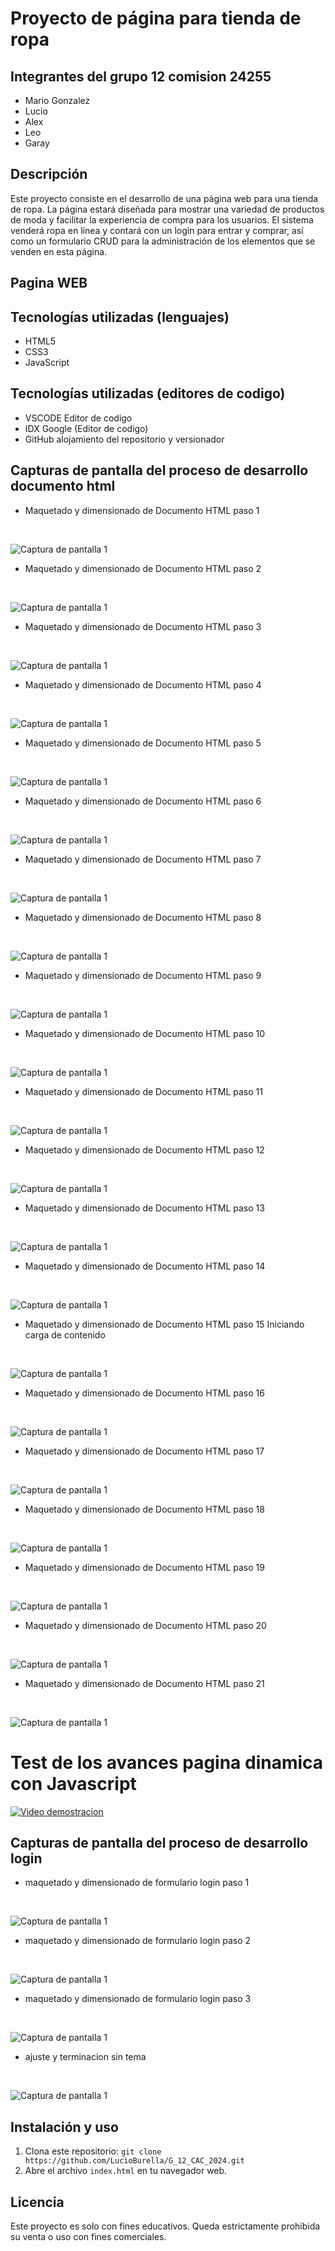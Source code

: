 # Proyecto de página para tienda de ropa


## Integrantes del grupo 12 comision 24255
- Mario Gonzalez
- Lucio
- Alex
- Leo
- Garay

## Descripción

Este proyecto consiste en el desarrollo de una página web para una tienda de ropa. La página estará diseñada para mostrar una variedad de productos de moda y facilitar la experiencia de compra para los usuarios. El sistema venderá ropa en línea y contará con un login para entrar y comprar, así como un formulario CRUD para la administración de los elementos que se venden en esta página.

## Pagina WEB




## Tecnologías utilizadas (lenguajes)

- HTML5
- CSS3
- JavaScript

## Tecnologías utilizadas (editores de codigo)

- VSCODE Editor de codigo
- IDX Google (Editor de codigo)
- GitHub alojamiento del repositorio y versionador

## Capturas de pantalla del proceso de desarrollo documento html

- Maquetado y dimensionado de Documento HTML paso 1 
<br>

![Captura de pantalla 1](https://github.com/LucioBurella/G_12_CAC_2024/blob/master/img/maquetado/Maqueta%2001.png)
<br>

- Maquetado y dimensionado de Documento HTML paso 2 
<br>

![Captura de pantalla 1](./img/Maquetado/Maqueta%2002.png)
<br>

- Maquetado y dimensionado de Documento HTML paso 3 
<br>

![Captura de pantalla 1](./img/Maquetado/Maqueta%2003.png)
<br>

- Maquetado y dimensionado de Documento HTML paso 4 
<br>

![Captura de pantalla 1](./img/Maquetado/Maqueta%2004.png)
<br>

- Maquetado y dimensionado de Documento HTML paso 5 
<br>

![Captura de pantalla 1](./img/Maquetado/Maqueta%2005.png)
<br>

- Maquetado y dimensionado de Documento HTML paso 6
<br>

![Captura de pantalla 1](./img/Maquetado/Maqueta%2006.png)
<br>

- Maquetado y dimensionado de Documento HTML paso 7
<br>

![Captura de pantalla 1](./img/Maquetado/Maqueta%2007.png)
<br>

- Maquetado y dimensionado de Documento HTML paso 8
<br>

![Captura de pantalla 1](./img/Maquetado/Maqueta%2008.png)
<br>

- Maquetado y dimensionado de Documento HTML paso 9
<br>

![Captura de pantalla 1](./img/Maquetado/Maqueta%2009.png)
<br>

- Maquetado y dimensionado de Documento HTML paso 10
<br>

![Captura de pantalla 1](./img/Maquetado/Maqueta%2010.png)
<br>

- Maquetado y dimensionado de Documento HTML paso 11
<br>

![Captura de pantalla 1](./img/Maquetado/Maqueta%2011.png)
<br>

- Maquetado y dimensionado de Documento HTML paso 12
<br>

![Captura de pantalla 1](./img/Maquetado/Maqueta%2012.png)
<br>

- Maquetado y dimensionado de Documento HTML paso 13
<br>

![Captura de pantalla 1](./img/Maquetado/Maqueta%2013.png)
<br>

- Maquetado y dimensionado de Documento HTML paso 14
<br>

![Captura de pantalla 1](./img/Maquetado/Maqueta%2014.png)
<br>

- Maquetado y dimensionado de Documento HTML paso 15 Iniciando carga de contenido
<br>

![Captura de pantalla 1](./img/Maquetado/Maqueta%2015.png)
<br>

- Maquetado y dimensionado de Documento HTML paso 16 
<br>

![Captura de pantalla 1](./img/Maquetado/Maqueta%2016.png)
<br>

- Maquetado y dimensionado de Documento HTML paso 17 
<br>

![Captura de pantalla 1](./img/Maquetado/Maqueta%2017.png)
<br>

- Maquetado y dimensionado de Documento HTML paso 18
<br>

![Captura de pantalla 1](./img/Maquetado/Maqueta%2018.png)
<br>

- Maquetado y dimensionado de Documento HTML paso 19
<br>

![Captura de pantalla 1](./img/Maquetado/Maqueta%2019.png)
<br>

- Maquetado y dimensionado de Documento HTML paso 20
<br>

![Captura de pantalla 1](./img/Maquetado/Maqueta%2020.png)
<br>

- Maquetado y dimensionado de Documento HTML paso 21
<br>

![Captura de pantalla 1](./img/Maquetado/Maqueta%2021.png)
<br>

# Test de los avances pagina dinamica con Javascript 

[![Video demostracion](https://img.youtube.com/vi/pLS4Ifc9b4E/0.jpg)](https://www.youtube.com/watch?v=pLS4Ifc9b4E)



## Capturas de pantalla del proceso de desarrollo login


- maquetado y dimensionado de formulario login paso 1  
<br>

![Captura de pantalla 1](./img/Maquetado/maqueta%20login.png)
<br>

- maquetado y dimensionado de formulario login paso 2  
<br>

![Captura de pantalla 1](./img/Maquetado/maqueta%20login2.png)
<br>

- maquetado y dimensionado de formulario login paso 3  
<br>

![Captura de pantalla 1](./img/Maquetado/maqueta%20login3.png)
<br>

- ajuste y terminacion sin tema  
<br>

![Captura de pantalla 1](./img/Maquetado/maqueta%20login4.png)
<br>


## Instalación y uso
1. Clona este repositorio: `git clone https://github.com/LucioBurella/G_12_CAC_2024.git`
2. Abre el archivo `index.html` en tu navegador web.


## Licencia

Este proyecto es solo con fines educativos. Queda estrictamente prohibida su venta o uso con fines comerciales.
